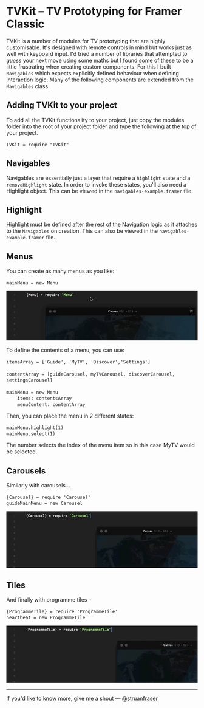 # TVKit – TV Prototyping for Framer Classic

TVKit is a number of modules for TV prototyping that are highly customisable. It's designed with remote controls in mind but works just as well with keyboard input. I'd tried a number of libraries that attempted to _guess_ your next move using some maths but I found some of these to be a little frustrating when creating custom components. For this I built `Navigables` which expects explicitly defined behaviour when defining interaction logic. Many of the following components are extended from the `Navigables` class.

## Adding TVKit to your project
To add all the TVKit functionality to your project, just copy the modules folder into the root of your project folder and type the following at the top of your project.

```
TVKit = require "TVKit"
```

## Navigables
Navigables are essentially just a layer that require a `highlight` state and a `removeHighlight` state. In order to invoke these states, you'll also need a Highlight object. This can be viewed in the `navigables-example.framer` file.

## Highlight
Highlight must be defined after the rest of the Navigation logic as it attaches to the `Navigables` on creation. This can also be viewed in the `navigables-example.framer` file.

## Menus
You can create as many menus as you like:
```
mainMenu = new Menu
```

![Creating a menu in Framer](readme-assets/menu.gif "Easy Peasy Menus")

To define the contents of a menu, you can use:

```
itemsArray = ['Guide', 'MyTV', 'Discover','Settings']

contentArray = [guideCarousel, myTVCarousel, discoverCarousel, settingsCarousel]

mainMenu = new Menu
    items: contentsArray
    menuContent: contentArray
```

Then, you can place the menu in 2 different states:

```
mainMenu.highlight(1)
mainMenu.select(1)
```

The number selects the index of the menu item so in this case MyTV would be selected.
## Carousels
Similarly with carousels...

```
{Carousel} = require 'Carousel'
guideMainMenu = new Carousel
```

![Creating a carousel in Framer](readme-assets/carousel.gif "Easy Peasy Carousels")

## Tiles
And finally with programme tiles –

```
{ProgrammeTile} = require 'ProgrammeTile'
heartbeat = new ProgrammeTile
```

![Creating a Programme Tile in Framer](readme-assets/programme-tile.gif "Easy Peasy Programme Tiles")

----
If you'd like to know more, give me a shout — [@struanfraser](http://twitter.com/struanfraser)